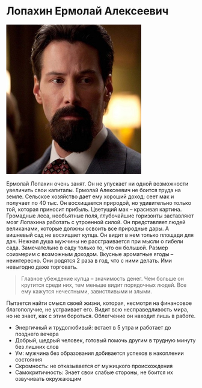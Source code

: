 # Лопахин Ермолай Алексеевич

![Foto_Lopahin](img/Screenshot_20211021-073016_Lopakhin.jpg)
                                                                                                         
Ермолай Лопахин очень занят. Он не упускает ни одной возможности увеличить свои капиталы.
Ермолай Алексеевич не боится труда на земле. Сельское хозяйство дает ему хороший доход: сеет мак и получает по 40 тыс. Он восхищается природой, но удивительно только той, которая приносит прибыль. Цветущий мак – красивая картина. Громадные леса, необъятные поля, глубочайшие горизонты заставляют мозг Лопахина работать с утроенной силой. Он представляет людей великанами, которые должны освоить все природные дары. А вишневый сад не восхищает купца. Он видит в нем только площади для дач. Нежная душа мужчины не расстраивается при мысли о гибели сада. Замечательно в саду только то, что он большой. Размер соизмерим с возможным доходом. Вкусные ароматные ягоды – неинтересно. Они родятся 2 раза в год, что с ними делать. Ими невыгодно даже торговать.
                                                               
 >Главное убеждение купца – значимость денег. Чем больше он крутится среди них, тем меньше видит порядочных людей. Все ему кажутся нечестными, завистливыми и злыми.
                                            
Пытается найти смысл своей жизни, которая, несмотря на финансовое благополучие, 
не устраивает его. Видит всю несправедливость мира, но не знает, как с этим бороться. Облегчение он находит лишь в работе.

+ Энергичный и трудолюбивый: встает в 5 утра и работает до позднего вечера
+ Добрый, щедрый человек, готовый помочь другим в трудную минуту без лишних слов
+ Ум: мужчина без образования добивается успехов в накоплении состояния
+ Скромность: не отказывается от мужицкого происхождения
+ Самокритичность: Знает свои слабые стороны, не боится их озвучивать окружающим